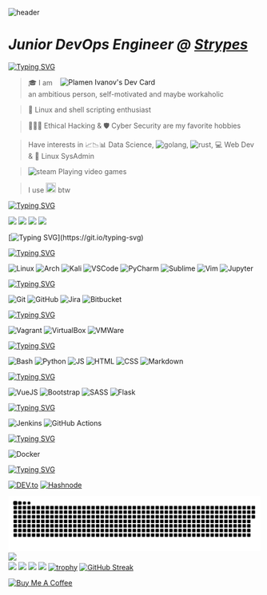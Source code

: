 ![header](https://capsule-render.vercel.app/api?text=Hello%20World!&animation=blinking&type=waving&fontAlign=75&fontAlignY=30&color=timeAuto)

# *Junior DevOps Engineer @ [Strypes](https://strypes.eu/)*

[![Typing SVG](https://readme-typing-svg.herokuapp.com?size=23&color=58F736&background=FFEFEC00&vCenter=true&lines=About+me)](https://git.io/typing-svg)

[//]: <> (<img align="right" width=150px height=150px alt="side_sticker" src="https://media.giphy.com/media/VTtANKl0beDFQRLDTh/giphy.gif" />)
<img align="right" src="https://api.daily.dev/devcards/c49a9b883d1245b1b61ead54015bcf1e.png?r=u70" width="400" alt="Plamen Ivanov's Dev Card"/>

> 🎓 I am an ambitious person, self-motivated and maybe workaholic

> 🐧 Linux and shell scripting enthusiast

> 👨🏻‍💻 Ethical Hacking & 🛡 Cyber Security are my favorite hobbies

> Have interests in 📈📉📊 Data Science, <img src="https://img.shields.io/badge/Golang-00ADD8?style=for-the-badge&logo=go&logoColor=white" alt="golang">, <img src="https://img.shields.io/badge/Rust-black?style=for-the-badge&logo=rust&logoColor=#E57324" alt="rust">, 💻 Web Dev & 🤖 Linux SysAdmin

> <img src="https://img.shields.io/badge/Steam-000000?style=for-the-badge&logo=steam&logoColor=white" alt="steam"> Playing video games

> I use <img src="https://cdn0.iconfinder.com/data/icons/flat-round-system/512/archlinux-512.png" width="20px" height="20px"> btw 

[![Typing SVG](https://readme-typing-svg.herokuapp.com?size=23&color=2435F7&background=FFEFEC00&vCenter=true&lines=Contacts)](https://git.io/typing-svg)

<p align="left">
<a href="https://www.linkedin.com/in/plamen-ivanov-33a851226/" target="_blank"><img src="https://img.shields.io/badge/Plamen Ivanov-0077B5?style=for-the-badge&logo=linkedin&logoColor=white"/></a>
<a href="https://discord.com/users/325912532143570944" target="_blank"><img src="https://img.shields.io/badge/PLAMEN-5865F2?style=for-the-badge&logo=discord&logoColor=white"/></a>
<a href="https://plamens-portfolio.vercel.app/" target="_blank"><img src="https://img.shields.io/badge/portfolio-000000?style=for-the-badge&logo=About.me&logoColor=white"/></a>
<a href="mailto:plamen_iv@protonmail.com" target="_blank"><img src="https://img.shields.io/badge/plamen_iv@protonmail.com-8B89CC?style=for-the-badge&logo=protonmail&logoColor=white"/></a>

[![Typing SVG](https://readme-typing-svg.herokuapp.com?size=23&color=F71A49&background=FFEFEC00&vCenter=true&lines=Tech+Stack:)](https://git.io/typing-svg)

[![Typing SVG](https://readme-typing-svg.herokuapp.com?size=18&color=F79924&background=FFEFEC00&vCenter=true&lines=OS+and+IDEs)](https://git.io/typing-svg)

![Linux](https://img.shields.io/badge/Linux-FCC624?style=for-the-badge&logo=linux&logoColor=black)
![Arch](https://img.shields.io/badge/Arch_Linux-1793D1?style=for-the-badge&logo=arch-linux&logoColor=white)
![Kali](https://img.shields.io/badge/Kali_Linux-557C94?style=for-the-badge&logo=kali-linux&logoColor=white)
![VSCode](https://img.shields.io/badge/VSCode-0078D4?style=for-the-badge&logo=visual%20studio%20code&logoColor=white)
![PyCharm](https://img.shields.io/badge/PyCharm-000000.svg?&style=for-the-badge&logo=PyCharm&logoColor=white)
![Sublime](https://img.shields.io/badge/sublime_text-%23575757.svg?&style=for-the-badge&logo=sublime-text&logoColor=important)
![Vim](https://img.shields.io/badge/VIM-%2311AB00.svg?&style=for-the-badge&logo=vim&logoColor=white)
![Jupyter](https://img.shields.io/badge/Jupyter-F37626.svg?&style=for-the-badge&logo=Jupyter&logoColor=white)

[![Typing SVG](https://readme-typing-svg.herokuapp.com?size=18&color=F7EE24&background=FFEFEC00&vCenter=true&lines=Version+Control)](https://git.io/typing-svg)

![Git](https://img.shields.io/badge/GIT-E44C30?style=for-the-badge&logo=git&logoColor=white)
![GitHub](https://img.shields.io/badge/GitHub-100000?style=for-the-badge&logo=github&logoColor=white)
![Jira](https://img.shields.io/badge/Jira-0052CC?style=for-the-badge&logo=Jira&logoColor=white)
![Bitbucket](https://img.shields.io/badge/Bitbucket-0747a6?style=for-the-badge&logo=bitbucket&logoColor=white)

[![Typing SVG](https://readme-typing-svg.herokuapp.com?size=18&color=57f542&background=FFEFEC00&vCenter=true&lines=Virtualization)](https://git.io/typing-svg)

![Vagrant](https://img.shields.io/badge/Vagrant-1868F2?style=for-the-badge&logo=Vagrant&logoColor=white)
![VirtualBox](https://img.shields.io/badge/VirtualBox-21416b?style=for-the-badge&logo=VirtualBox&logoColor=white)
![VMWare](https://img.shields.io/badge/VMware-231f20?style=for-the-badge&logo=VMware&logoColor=white)

[![Typing SVG](https://readme-typing-svg.herokuapp.com?size=18&color=24F7E0&background=FFEFEC00&vCenter=true&lines=Programming%2FScripting%2FMarkdown+languages)](https://git.io/typing-svg)

![Bash](https://img.shields.io/badge/Shell_Script-121011?style=for-the-badge&logo=gnu-bash&logoColor=white)
![Python](https://img.shields.io/badge/Python-FFD43B?style=for-the-badge&logo=python&logoColor=blue)
![JS](https://img.shields.io/badge/JavaScript-323330?style=for-the-badge&logo=javascript&logoColor=F7DF1E)
![HTML](https://img.shields.io/badge/HTML5-E34F26?style=for-the-badge&logo=html5&logoColor=white)
![CSS](https://img.shields.io/badge/CSS3-1572B6?style=for-the-badge&logo=css3&logoColor=white)
![Markdown](https://img.shields.io/badge/markdown-%23000000.svg?style=for-the-badge&logo=markdown&logoColor=white)

[![Typing SVG](https://readme-typing-svg.herokuapp.com?size=18&color=E727F7&background=FFEFEC00&vCenter=true&lines=Frameworks/Pre-processors)](https://git.io/typing-svg)

![VueJS](https://img.shields.io/badge/Vue.js-35495E?style=for-the-badge&logo=vuedotjs&logoColor=4FC08D)
![Bootstrap](https://img.shields.io/badge/Bootstrap-563D7C?style=for-the-badge&logo=bootstrap&logoColor=white)
![SASS](https://img.shields.io/badge/Sass-CC6699?style=for-the-badge&logo=sass&logoColor=white)
![Flask](https://img.shields.io/badge/flask-%23000.svg?style=for-the-badge&logo=flask&logoColor=white)

[![Typing SVG](https://readme-typing-svg.herokuapp.com?size=18&color=ff1bbc&background=FFEFEC00&vCenter=true&lines=CI/CD)](https://git.io/typing-svg)

![Jenkins](https://img.shields.io/badge/Jenkins-D24939?style=for-the-badge&logo=Jenkins&logoColor=white)
![GitHub Actions](https://img.shields.io/badge/GitHub_Actions-2088FF?style=for-the-badge&logo=github-actions&logoColor=white)

[![Typing SVG](https://readme-typing-svg.herokuapp.com?size=18&color=9427F7&background=FFEFEC00&vCenter=true&lines=PaaS)](https://git.io/typing-svg)

![Docker](https://img.shields.io/badge/Docker-2CA5E0?style=for-the-badge&logo=docker&logoColor=white)

[![Typing SVG](https://readme-typing-svg.herokuapp.com?size=18&color=9427F7&background=FFEFEC00&vCenter=true&lines=My+Blogs)](https://git.io/typing-svg)

[![DEV.to](https://img.shields.io/badge/dev.to-0A0A0A?style=for-the-badge&logo=devdotto&logoColor=white)](https://dev.to/k1lgor)
[![Hashnode](https://img.shields.io/badge/Hashnode-2962FF?style=for-the-badge&logo=hashnode&logoColor=white)](https://k1lgor.hashnode.dev/)

![Snake animation](https://github.com/k1lgor/k1lgor/blob/output/github-contribution-grid-snake.svg)
![](https://github-profile-summary-cards.vercel.app/api/cards/profile-details?username=k1lgor&theme=dracula)  
![](https://github-profile-summary-cards.vercel.app/api/cards/repos-per-language?username=k1lgor&theme=dracula)
![](https://github-profile-summary-cards.vercel.app/api/cards/most-commit-language?username=k1lgor&theme=dracula)
![](https://github-profile-summary-cards.vercel.app/api/cards/stats?username=k1lgor&theme=dracula)
![](https://github-profile-summary-cards.vercel.app/api/cards/productive-time?username=k1lgor&theme=dracula)
[![trophy](https://github-profile-trophy.vercel.app/?username=k1lgor&row=1&theme=dracula)](https://github.com/ryo-ma/github-profile-trophy)
[![GitHub Streak](http://github-readme-streak-stats.herokuapp.com?user=k1lgor&theme=dracula&date_format=j%20M%5B%20Y%5D)](https://git.io/streak-stats)

<a href="https://www.buymeacoffee.com/k1lgor" target="_blank"><img src="https://cdn.buymeacoffee.com/buttons/v2/default-yellow.png" alt="Buy Me A Coffee" style="height: 60px !important;width: 217px !important;" ></a>
